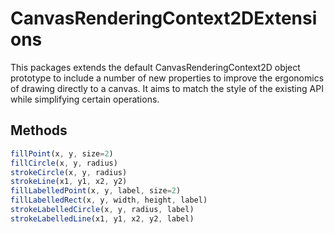 CanvasRenderingContext2DExtensions
==================================

This packages extends the default CanvasRenderingContext2D object prototype to include a number of new properties to improve the ergonomics of drawing directly to a canvas. It aims to match the style of the existing API while simplifying certain operations.

Methods
-------

```js
fillPoint(x, y, size=2)
fillCircle(x, y, radius)
strokeCircle(x, y, radius)
strokeLine(x1, y1, x2, y2)
fillLabelledPoint(x, y, label, size=2)
fillLabelledRect(x, y, width, height, label)
strokeLabelledCircle(x, y, radius, label)
strokeLabelledLine(x1, y1, x2, y2, label)
```
